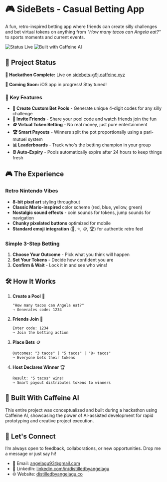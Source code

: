 # 🎮 SideBets - Casual Betting App

A fun, retro-inspired betting app where friends can create silly challenges and bet virtual tokens on anything from *"How many tacos can Angela eat?"* to sports moments and current events. 

![Status Live](https://img.shields.io/badge/Status-Live-green?style=for-the-badge)
![Built with Caffeine AI](https://img.shields.io/badge/Built%20with-Caffeine%20AI-yellow?style=for-the-badge)


## 🚀 Project Status

**🎉 Hackathon Complete:** Live on [sidebets-g9j.caffeine.xyz](sidebets-g9j.caffeine.xyz)

**📱 Coming Soon:** iOS app in progress! Stay tuned! 


### 🌟 Key Features

- **🎲 Create Custom Bet Pools** - Generate unique 4-digit codes for any silly challenge
- **👥 Invite Friends** - Share your pool code and watch friends join the fun
- **🪙 Virtual Token Betting** - No real money, just pure entertainment
- **🏆 Smart Payouts** - Winners split the pot proportionally using a pari-mutuel system
- **📊 Leaderboards** - Track who's the betting champion in your group
- **⏰ Auto-Expiry** - Pools automatically expire after 24 hours to keep things fresh


## 🎮 The Experience

### Retro Nintendo Vibes
- **8-bit pixel art** styling throughout
- **Classic Mario-inspired** color scheme (red, blue, yellow, green)
- **Nostalgic sound effects** - coin sounds for tokens, jump sounds for navigation
- **Chunky pixelated buttons** optimized for mobile
- **Standard emoji integration** (🍄, ⭐, 🪙, 🏆) for authentic retro feel

### Simple 3-Step Betting
1. **Choose Your Outcome** - Pick what you think will happen
2. **Set Your Tokens** - Decide how confident you are
3. **Confirm & Wait** - Lock it in and see who wins!


## 🛠️ How It Works

1. **Create a Pool** 🎯
   ```
   "How many tacos can Angela eat?"
   → Generates code: 1234
   ```

2. **Friends Join** 👫
   ```
   Enter code: 1234
   → Join the betting action
   ```

3. **Place Bets** 🪙
   ```
   Outcomes: "3 tacos" | "5 tacos" | "8+ tacos"
   → Everyone bets their tokens
   ```

4. **Host Declares Winner** 🏆
   ```
   Result: "5 tacos" wins!
   → Smart payout distributes tokens to winners
   ```


## 🎉 Built With Caffeine AI

This entire project was conceptualized and built during a hackathon using Caffeine AI, showcasing the power of AI-assisted development for rapid prototyping and creative project execution.


## 🤝 Let's Connect

I’m always open to feedback, collaborations, or new opportunities. Drop me a message or just say hi!

- 📩 Email: [angelagu93@gmail.com](mailto:angelagu93@gmail.com)
- 💼 LinkedIn: [linkedin.com/in/distilledbyangelagu](https://www.linkedin.com/in/distilledbyangelagu/)
- 🌐 Website: [distilledbyangelagu.co](https://distilledbyangelagu.co/)

